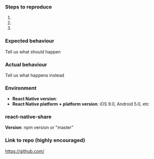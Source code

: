 ### Steps to reproduce
1.
2.
3.

### Expected behaviour
Tell us what should happen

### Actual behaviour
Tell us what happens instead

### Environment
- **React Native version**:
- **React Native platform + platform version**: iOS 9.0, Android 5.0, etc

### react-native-share
**Version**: npm version or "master"

### Link to repo (highly encouraged)
https://github.com/

